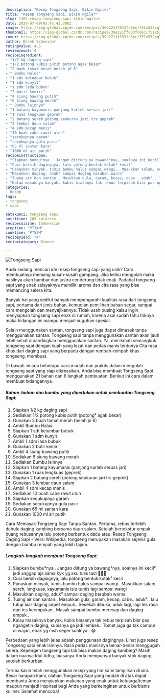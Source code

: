 ```yaml
---
description: "Resep Tongseng Sapi, Bikin Ngiler"
title: "Resep Tongseng Sapi, Bikin Ngiler"
slug: 1382-resep-tongseng-sapi-bikin-ngiler
date: 2020-07-09T05:45:43.700Z
image: https://img-global.cpcdn.com/recipes/39e221ff833fc8ec/751x532cq70/tongseng-sapi-foto-resep-utama.jpg
thumbnail: https://img-global.cpcdn.com/recipes/39e221ff833fc8ec/751x532cq70/tongseng-sapi-foto-resep-utama.jpg
cover: https://img-global.cpcdn.com/recipes/39e221ff833fc8ec/751x532cq70/tongseng-sapi-foto-resep-utama.jpg
author: Derek Schneider
ratingvalue: 4.5
reviewcount: 4
recipeingredient:
- "1/2 kg daging sapi"
- "1/2 potong kubis putih potong agak besar"
- "2 buah tomat merah belah jd 6"
- " Bumbu Halus"
- "1 sdt ketumbar bubuk"
- "1 sdm kunyit"
- "1 sdm lada bubuk"
- "2 butir kemiri"
- "4 siung bawang putih"
- "6 siung bawang merah"
- " Bumbu lainnya"
- "1 batang kayumanis panjang kurleb seruas jari"
- "1 ruas lengkuas geprek"
- "2 batang sereh potong seukuran jari trs geprek"
- "3 lembar daun salam"
- "4 sdm kecap manis"
- "10 buah cabe rawit utuh"
- "secukupnya garam"
- "secukupnya gula pasir"
- "65 ml santan kara"
- "1000 ml air putih"
recipeinstructions:
- "Siapkan bumbu²nya.. Jangan diitung ya bawang²nya, soalnya ini kecil² jadi anggap aja sama kyk yg aku tulis tadi 🤣✌🏻"
- "Cuci bersih dagingnya, lalu potong bentuk kotak² kecil"
- "Panaskan minyak, tumis bumbu halus sampai wangi.. Masukkan salam, sereh, lengkuas, kayumanis lalu tumis lagi sampai wangi"
- "Masukkan daging, aduk² sampai daging berubah warna"
- "Tuang air dan santan.. Masukkan gula, garam, kecap, cabe.. aduk².. lalu tutup biar daging cepet empuk.. Sesekali dibuka, aduk lagi, lagi tes rasa dan tes keempukan.. Masak sampai bumbu meresap dan daging empuk.."
- "Kalau masaknya banyak, kubis biasanya tak rebus terpisah biar pas ngangetin daging, kubisnya ga jadi lembek.. Tomat juga ga tak campur di wajan, enak yg msh seger soalnya.. 😂"
categories:
- Resep
tags:
- tongseng
- sapi

katakunci: tongseng sapi 
nutrition: 205 calories
recipecuisine: Indonesian
preptime: "PT34M"
cooktime: "PT57M"
recipeyield: "4"
recipecategory: Dinner

---
```



![Tongseng Sapi](https://img-global.cpcdn.com/recipes/39e221ff833fc8ec/751x532cq70/tongseng-sapi-foto-resep-utama.jpg)

Anda sedang mencari ide resep tongseng sapi yang unik? Cara membuatnya memang susah-susah gampang. Jika keliru mengolah maka hasilnya akan hambar dan justru cenderung tidak enak. Padahal tongseng sapi yang enak selayaknya memiliki aroma dan cita rasa yang bisa memancing selera kita.

Banyak hal yang sedikit banyak mempengaruhi kualitas rasa dari tongseng sapi, pertama dari jenis bahan, kemudian pemilihan bahan segar, sampai cara mengolah dan menyajikannya. Tidak usah pusing kalau ingin menyiapkan tongseng sapi enak di rumah, karena asal sudah tahu triknya maka hidangan ini mampu menjadi suguhan spesial.

Selain menggunakan santan, tongseng sapi juga dapat dimasak tanpa menggunakan santan. Tongseng sapi tanpa menggunakan santan akan jauh lebih sehat dibandingkan menggunakan santan. Ya, menikmati semangkuk tongseng sapi dengan kuah yang lezat dan pedas manis tentunya Cita rasa khas dari daging sapi yang berpadu dengan rempah-rempah khas tongseng, membuat.


Di bawah ini ada beberapa cara mudah dan praktis dalam mengolah tongseng sapi yang siap dikreasikan. Anda bisa membuat Tongseng Sapi menggunakan 21 bahan dan 6 langkah pembuatan. Berikut ini cara dalam membuat hidangannya.

<!--inarticleads1-->

##### Bahan-bahan dan bumbu yang diperlukan untuk pembuatan Tongseng Sapi:

1. Siapkan 1/2 kg daging sapi
1. Sediakan 1/2 potong kubis putih (potong² agak besar)
1. Gunakan 2 buah tomat merah (belah jd 6)
1. Ambil  Bumbu Halus
1. Siapkan 1 sdt ketumbar bubuk
1. Gunakan 1 sdm kunyit
1. Ambil 1 sdm lada bubuk
1. Gunakan 2 butir kemiri
1. Ambil 4 siung bawang putih
1. Sediakan 6 siung bawang merah
1. Sediakan  Bumbu lainnya
1. Siapkan 1 batang kayumanis (panjang kurleb seruas jari)
1. Gunakan 1 ruas lengkuas (geprek)
1. Siapkan 2 batang sereh (potong seukuran jari trs geprek)
1. Gunakan 3 lembar daun salam
1. Ambil 4 sdm kecap manis
1. Sediakan 10 buah cabe rawit utuh
1. Siapkan secukupnya garam
1. Sediakan secukupnya gula pasir
1. Gunakan 65 ml santan kara
1. Gunakan 1000 ml air putih


Cara Memasak Tongseng Sapi Tanpa Santan. Pertama, rebus terlebih dahulu daging kambing bersama daun salam. Setelah bertekstur empuk buang rebusannya lalu potong berbentuk dadu atau. Resep Tongseng Daging Sapi - Versi Wikipedia, tongseng merupakan masakan sejenis gulai dengan bumbu rempah yang lebih tajam. 

<!--inarticleads2-->

##### Langkah-langkah membuat Tongseng Sapi:

1. Siapkan bumbu²nya.. Jangan diitung ya bawang²nya, soalnya ini kecil² jadi anggap aja sama kyk yg aku tulis tadi 🤣✌🏻
1. Cuci bersih dagingnya, lalu potong bentuk kotak² kecil
1. Panaskan minyak, tumis bumbu halus sampai wangi.. Masukkan salam, sereh, lengkuas, kayumanis lalu tumis lagi sampai wangi
1. Masukkan daging, aduk² sampai daging berubah warna
1. Tuang air dan santan.. Masukkan gula, garam, kecap, cabe.. aduk².. lalu tutup biar daging cepet empuk.. Sesekali dibuka, aduk lagi, lagi tes rasa dan tes keempukan.. Masak sampai bumbu meresap dan daging empuk..
1. Kalau masaknya banyak, kubis biasanya tak rebus terpisah biar pas ngangetin daging, kubisnya ga jadi lembek.. Tomat juga ga tak campur di wajan, enak yg msh seger soalnya.. 😂


Perbedaan yang lebih jelas adalah penggunaan dagingnya. Lihat juga resep Tongseng sapi enak lainnya. Rasa pedas manisnya benar-benar menggugah selera. Kepengen tongseng tapi tak bisa makan daging kambing? Masih dalam nuansa Idul Adha, biasanya Anda mempunyai banyak stok daging setelah berkurban. 

Terima kasih telah menggunakan resep yang tim kami tampilkan di sini. Besar harapan kami, olahan Tongseng Sapi yang mudah di atas dapat membantu Anda menyiapkan makanan yang enak untuk keluarga/teman maupun menjadi inspirasi bagi Anda yang berkeinginan untuk berbisnis kuliner. Selamat mencoba!
